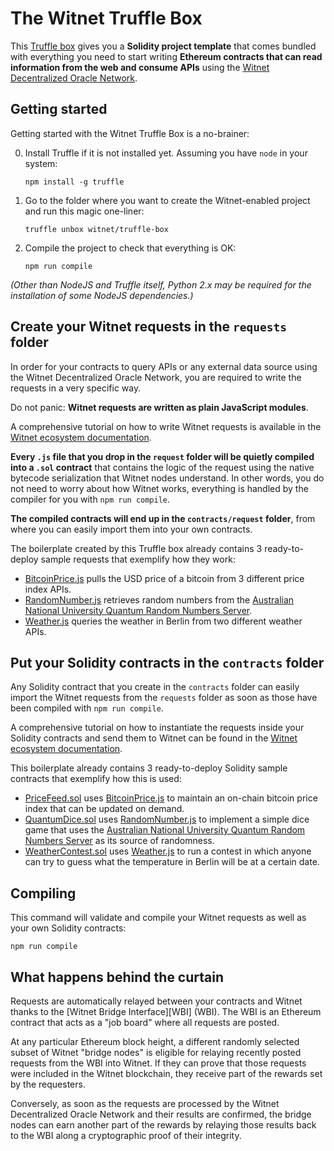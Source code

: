 # The Witnet Truffle Box

This [Truffle box] gives you a **Solidity project template** that comes
bundled with everything you need to start writing **Ethereum contracts
that can read information from the web and consume APIs** using the
[Witnet Decentralized Oracle Network][Witnet].

## Getting started

Getting started with the Witnet Truffle Box is a no-brainer:

0. Install Truffle if it is not installed yet. Assuming you have `node`
   in your system:
    ```console
    npm install -g truffle
    ```
1. Go to the folder where you want to create the Witnet-enabled project
   and run this magic one-liner:
    ```console
    truffle unbox witnet/truffle-box
    ```
2. Compile the project to check that everything is OK:
    ```console
    npm run compile
    ```

*(Other than NodeJS and Truffle itself, Python 2.x may be required for
the installation of some NodeJS dependencies.)*

## Create your Witnet requests in the `requests` folder

In order for your contracts to query APIs or any external data source
using the Witnet Decentralized Oracle Network, you are required to write
the requests in a very specific way.

Do not panic: **Witnet requests are written as plain JavaScript
modules**.

A comprehensive tutorial on how to write Witnet requests is available in
the [Witnet ecosystem documentation][requests-docs].

**Every `.js` file that you drop in the `request` folder will be quietly
compiled into a `.sol` contract** that contains the logic of the request
using the native bytecode serialization that Witnet nodes understand. In
other words, you do not need to worry about how Witnet works, everything
is handled by the compiler for you with `npm run compile`.

**The compiled contracts will end up in the `contracts/request`
folder**, from where you can easily import them into your own contracts.

The boilerplate created by this Truffle box already contains 3
ready-to-deploy sample requests that exemplify how they work:

- [BitcoinPrice.js] pulls the USD price of a bitcoin from 3 different
  price index APIs.
- [RandomNumber.js] retrieves random numbers from the
  [Australian National University Quantum Random Numbers Server][random].
- [Weather.js] queries the weather in Berlin from two different weather
  APIs.

## Put your Solidity contracts in the `contracts` folder

Any Solidity contract that you create in the `contracts` folder can
easily import the Witnet requests from the `requests` folder as soon as
those have been compiled with `npm run compile`.

A comprehensive tutorial on how to instantiate the requests inside your
Solidity contracts and send them to Witnet can be found in the
[Witnet ecosystem documentation][contracts-docs].

This boilerplate already contains 3 ready-to-deploy Solidity sample
contracts that exemplify how this is used:

- [PriceFeed.sol] uses [BitcoinPrice.js] to maintain an on-chain bitcoin
  price index that can be updated on demand.
- [QuantumDice.sol] uses [RandomNumber.js] to implement a simple dice
  game that uses the
  [Australian National University Quantum Random Numbers Server][random]
  as its source of randomness.
- [WeatherContest.sol] uses [Weather.js] to run a contest in which
  anyone can try to guess what the temperature in Berlin will be at a
  certain date.
  
## Compiling

This command will validate and compile your Witnet requests as well as
your own Solidity contracts:

```console
npm run compile
```

## What happens behind the curtain

Requests are automatically relayed between your contracts and Witnet
thanks to the [Witnet Bridge Interface][WBI] (WBI). The WBI is an
Ethereum contract that acts as a "job board" where all requests are
posted.

At any particular Ethereum block height, a different randomly selected
subset of Witnet "bridge nodes" is eligible for relaying recently posted
requests from the WBI into Witnet. If they can prove that those requests
were included in the Witnet blockchain, they receive part of the rewards
set by the requesters.

Conversely, as soon as the requests are processed by the Witnet
Decentralized Oracle Network and their results are confirmed, the bridge
nodes can earn another part of the rewards by relaying those results
back to the WBI along a cryptographic proof of their integrity.

[Truffle box]: https://www.trufflesuite.com/boxes
[Witnet]: https://witnet.io
[requests-docs]: https://witnet.github.io/documentation/try/my-first-data-request/
[contracts-docs]: https://witnet.github.io/documentation/try/use-from-ethereum/
[BitcoinPrice.js]: /witnet/truffle-box/blob/master/requests/BitcoinPrice.js
[RandomNumber.js]: /witnet/truffle-box/blob/master/requests/RandomNumber.js
[Weather.js]: /witnet/truffle-box/blob/master/requests/Weather.js
[PriceFeed.sol]: /witnet/truffle-box/blob/master/contracts/examples/PriceFeed.sol
[QuantumDice.sol]: /witnet/truffle-box/blob/master/contracts/examples/QuantumDice.sol
[WeatherContest.sol]: /witnet/truffle-box/blob/master/contracts/examples/WeatherContest.sol
[random]: http://qrng.anu.edu.au/
